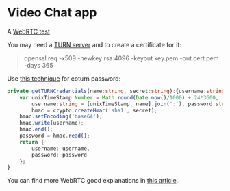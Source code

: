 # Video Chat app

A [WebRTC test](https://tsh.io/blog/how-to-write-video-chat-app-using-webrtc-and-nodejs/)

You may need a [TURN server](https://devblogs.microsoft.com/cse/2018/01/29/orchestrating-turn-servers-cloud-deployment/) and to create a certificate for it:

> openssl req -x509 -newkey rsa:4096 -keyout key.pem -out cert.pem -days 365

Use [this technique](https://stackoverflow.com/questions/35766382/coturn-how-to-use-turn-rest-api) for coturn password:

``` typescript
private getTURNCredentials(name:string, secret:string):{username:string,password:string} {
    var unixTimeStamp:Number = Math.round(Date.now()/1000) + 24*3600,  // this credential would be valid for the next 24 hours
        username:string = [unixTimeStamp, name].join(':'), password:string,
        hmac = crypto.createHmac('sha1', secret);
    hmac.setEncoding('base64');
    hmac.write(username);
    hmac.end();
    password = hmac.read();
    return {
        username: username,
        password: password
    };
}
```

You can find more WebRTC good explanations in [this article](https://webrtc.ventures/2018/07/tutorial-build-video-conference-application-webrtc-2/).